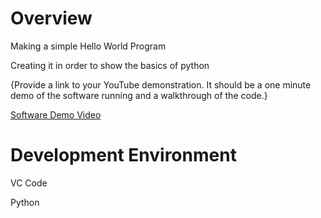 # Overview

Making a simple Hello World Program

Creating it in order to show the basics of python

{Provide a link to your YouTube demonstration.  It should be a one minute demo of the software running and a walkthrough of the code.}

[Software Demo Video](http://youtube.link.goes.here)

# Development Environment

VC Code

Python




